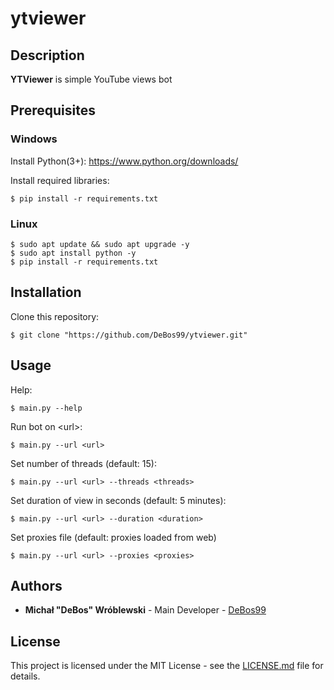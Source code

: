 # ytviewer

## Description

**YTViewer** is simple YouTube views bot

## Prerequisites

### Windows

Install Python(3+): https://www.python.org/downloads/

Install required libraries:

```
$ pip install -r requirements.txt
```

### Linux

```
$ sudo apt update && sudo apt upgrade -y
$ sudo apt install python -y
$ pip install -r requirements.txt
```

## Installation

Clone this repository:

`$ git clone "https://github.com/DeBos99/ytviewer.git"`

## Usage

Help:

`$ main.py --help`

Run bot on \<url\>:

`$ main.py --url <url>`

Set number of threads (default: 15):

`$ main.py --url <url> --threads <threads>`

Set duration of view in seconds (default: 5 minutes):

`$ main.py --url <url> --duration <duration>`

Set proxies file (default: proxies loaded from web)

`$ main.py --url <url> --proxies <proxies>`

## Authors

* **Michał "DeBos" Wróblewski** - Main Developer - [DeBos99](https://github.com/DeBos99)

## License

This project is licensed under the MIT License - see the [LICENSE.md](LICENSE.md) file for details.
